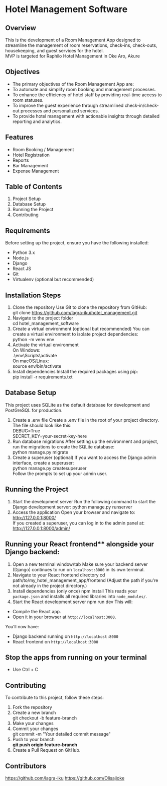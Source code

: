 # Hotel Management Software

## Overview
This is the development of a Room Management App designed to streamline the management of room reservations, check-ins, check-outs, housekeeping, and guest services for the hotel.<br />
MVP is targeted for Raphilo Hotel Management in Oke Aro, Akure

## Objectives
- The primary objectives of the Room Management App are:
- To automate and simplify room booking and management processes.
- To enhance the efficiency of hotel staff by providing real-time access to room statuses.
- To improve the guest experience through streamlined check-in/check-out processes and personalized services.
- To provide hotel management with actionable insights through detailed reporting and analytics.

## Features
- Room Booking / Management
- Hotel Registration
- Reports
- Bar Management
- Expense Management

## Table of Contents
1. Project Setup
2. Database Setup
3. Running the Project
4. Contributing

## Requirements
Before setting up the project, ensure you have the following installed:

- Python 3.x
- Node.js
- Django
- React JS
- Git
- Virtualenv (optional but recommended)

## Installation Steps
1. Clone the repository
Use Git to clone the repository from GitHub: <br />
git clone https://github.com/lagra-iku/hotel_management.git
2. Navigate to the project folder <br />
    cd hotel_management_software
3. Create a virtual environment (optional but recommended)
You can create a virtual environment to isolate project dependencies: <br />
    python -m venv env
4. Activate the virtual environment <br />
On Windows:<br />
    .\env\Scripts\activate <br />
On macOS/Linux: <br />
    source env/bin/activate
5. Install dependencies
Install the required packages using pip: <br />
    pip install -r requirements.txt


## Database Setup
This project uses SQLite as the default database for development and PostGreSQL for production.

1. Create a .env file
Create a .env file in the root of your project directory. The file should look like this: <br />
    DEBUG=True <br />
    SECRET_KEY=your-secret-key-here
2. Run database migrations
After setting up the environment and project, run the migrations to create the SQLite database: <br />
    python manage.py migrate
3. Create a superuser (optional)
If you want to access the Django admin interface, create a superuser: <br />
    python manage.py createsuperuser <br />
Follow the prompts to set up your admin user.

## Running the Project
1. Start the development server
Run the following command to start the Django development server:
    python manage.py runserver
2. Access the application
    Open your browser and navigate to: <br />
        http://127.0.0.1:8000/ <br />
    If you created a superuser, you can log in to the admin panel at: <br />
        http://127.0.0.1:8000/admin/

## Running your React frontend** alongside your Django backend:
1. Open a new terminal window/tab
Make sure your backend server (Django) continues to run on `localhost:8000` in its own terminal.
2. Navigate to your React frontend directory
cd path/to/my_hotel_management_app/frontend
(Adjust the path if you're not already in the project directory.)
3. Install dependencies (only once)
npm install
This reads your `package.json` and installs all required libraries into `node_modules/`.
4. Start the React development server
npm run dev
This will:
* Compile the React app.
* Open it in your browser at `http://localhost:3000`.

You’ll now have:
* Django backend running on `http://localhost:8000`
* React frontend on `http://localhost:3000`

## Stop the apps from running on your terminal
* Use Ctrl + C

## Contributing
To contribute to this project, follow these steps:
1. Fork the repository
2. Create a new branch <br />
    git checkout -b feature-branch
3. Make your changes
4. Commit your changes <br />
    git commit -m "Your detailed commit message"
5. Push to your branch <br />
 <b>git push origin feature-branch</b>
6. Create a Pull Request on GitHub.

## Contributors
https://github.com/lagra-iku
https://github.com/Olisajioke